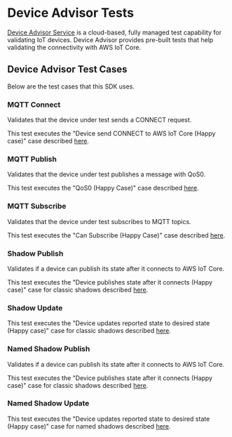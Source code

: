 # Device Advisor Tests

[Device Advisor Service](https://docs.aws.amazon.com/iot/latest/developerguide/device-advisor.html) is a cloud-based,
fully managed test capability for validating IoT devices. Device Advisor provides pre-built tests that help validating
the connectivity with AWS IoT Core.

## Device Advisor Test Cases

Below are the test cases that this SDK uses.

### MQTT Connect

Validates that the device under test sends a CONNECT request.

This test executes the "Device send CONNECT to AWS IoT Core (Happy case)" case described
[here](https://docs.aws.amazon.com/iot/latest/developerguide/device-advisor-tests-mqtt.html#connect).

### MQTT Publish

Validates that the device under test publishes a message with QoS0.

This test executes the "QoS0 (Happy Case)" case described
[here](https://docs.aws.amazon.com/iot/latest/developerguide/device-advisor-tests-mqtt.html#publish).

### MQTT Subscribe

Validates that the device under test subscribes to MQTT topics.

This test executes the "Can Subscribe (Happy Case)" case described
[here](https://docs.aws.amazon.com/iot/latest/developerguide/device-advisor-tests-mqtt.html#subscribe).

### Shadow Publish

Validates if a device can publish its state after it connects to AWS IoT Core.

This test executes the "Device publishes state after it connects (Happy case)" case for classic shadows described
[here](https://docs.aws.amazon.com/iot/latest/developerguide/device-advisor-tests-shadow.html#publish).

### Shadow Update

This test executes the "Device updates reported state to desired state (Happy case)" case for classic shadows described
[here](https://docs.aws.amazon.com/iot/latest/developerguide/device-advisor-tests-shadow.html#update).

### Named Shadow Publish

Validates if a device can publish its state after it connects to AWS IoT Core.

This test executes the "Device publishes state after it connects (Happy case)" case for classic shadows described
[here](https://docs.aws.amazon.com/iot/latest/developerguide/device-advisor-tests-shadow.html#publish).

### Named Shadow Update

This test executes the "Device updates reported state to desired state (Happy case)" case for named shadows described
[here](https://docs.aws.amazon.com/iot/latest/developerguide/device-advisor-tests-shadow.html#update).
